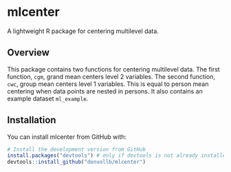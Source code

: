 # mlcenter
A lightweight R package for centering multilevel data.

## Overview
This package contains two functions for centering multilevel data. The first function, `cgm`, grand mean centers level 2 variables. The second function, `cwc`, group mean centers level 1 variables. This is equal to person mean centering when data points are nested in persons. It also contains an example dataset `ml_example`.

## Installation
You can install mlcenter from GitHub with:
```r
# Install the development version from GitHub
install.packages("devtools") # only if devtools is not already installed.
devtools::install_github("donvollb/mlcenter")
```

